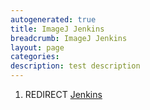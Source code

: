 ```yaml
---
autogenerated: true
title: ImageJ Jenkins
breadcrumb: ImageJ Jenkins
layout: page
categories: 
description: test description
---
```


1.  REDIRECT [Jenkins](Jenkins)
